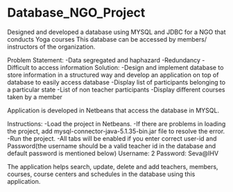 # Database_NGO_Project


Designed and developed a database using MYSQL and JDBC for a NGO that conducts Yoga courses This database can be accessed by members/ instructors of the organization.

Problem Statement: -Data segregated and haphazard -Redundancy -Difficult to access information Solution: -Design and implement database to store information in a structured way and develop an application on top of database to easily access database -Display list of participants belonging to a particular state -List of non teacher participants -Display different courses taken by a member

Application is developed in Netbeans that access the database in MYSQL.

Instructions: -Load the project in Netbeans. -If there are problems in loading the project, add mysql-connector-java-5.1.35-bin.jar file to resolve the error. -Run the project. -All tabs will be enabled if you enter correct user-id and Password(the username should be a valid teacher id in the database and default password is mentioned below) Username: 2 Password: Seva@IHV

The application helps search, update, delete and add teachers, members, courses, course centers and schedules in the database using this application.
